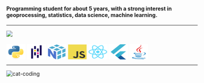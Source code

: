 #### Programming student for about 5 years, with a strong interest in geoprocessing, statistics, data science, machine learning.

---

<picture>
  <source
    srcset="https://github-readme-stats.vercel.app/api/top-langs/?username=NickolasCrema&layout=compact&theme=dark"
    media="(prefers-color-scheme: dark)"
  />
  <source
    srcset="https://github-readme-stats.vercel.app/api/top-langs/?username=NickolasCrema&layout=compact&theme=light"
    media="(prefers-color-scheme: light), (prefers-color-scheme: no-preference)"
  />
  <img src="https://github-readme-stats.vercel.app/api?username=NickolasCrema&show_icons=true" />
</picture>


<div style="display: inline_block"><br>
  <img align="center" alt="Nicko-Python" height="40" width="50" src="https://raw.githubusercontent.com/devicons/devicon/master/icons/python/python-original.svg">
  <img align="center" alt="Nicko-Pandas" height="40" width="50" src="https://raw.githubusercontent.com/devicons/devicon/master/icons/pandas/pandas-original.svg">
  <img align="center" alt="Nicko-NumPy" height="40" width="50" src="https://raw.githubusercontent.com/devicons/devicon/master/icons/numpy/numpy-original.svg">
  <img align="center" alt="Nicko-JS" height="40" width="50" src="https://raw.githubusercontent.com/devicons/devicon/master/icons/javascript/javascript-original.svg">
  <img align="center" alt="Nicko-React" height="40" width="50" src="https://raw.githubusercontent.com/devicons/devicon/master/icons/react/react-original.svg">
  <img align="center" alt="Nicko-Flutter" height="40" width="50" src="https://raw.githubusercontent.com/devicons/devicon/master/icons/flutter/flutter-original.svg">
  <img align="center" alt="Nicko-Java" height="40" width="50" src="https://raw.githubusercontent.com/devicons/devicon/master/icons/java/java-original.svg">
</div>

---

<div>
  <img src="https://media.tenor.com/y2JXkY1pXkwAAAAM/cat-computer.gif" alt="cat-coding"/>
</div>
  
